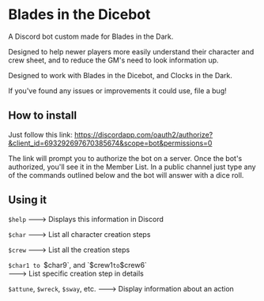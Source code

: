 # Blades in the Dicebot
A Discord bot custom made for Blades in the Dark.

Designed to help newer players more easily understand their character and crew sheet, and to reduce the GM's need to look information up.

Designed to work with Blades in the Dicebot, and Clocks in the Dark.

If you've found any issues or improvements it could use, file a bug!

## How to install

Just follow this link:
https://discordapp.com/oauth2/authorize?&client_id=693292697670385674&scope=bot&permissions=0

The link will prompt you to authorize the bot on a server. Once the bot's authorized, you'll see it in the Member List. In a public channel just type any of the commands outlined below and the bot will answer with a dice roll.

## Using it

`$help`
---> Displays this information in Discord     

`$char`
---> List all character creation steps

`$crew`
---> List all the creation steps

`$char1 to `$char9`, and `$crew1` to `$crew6`  
---> List specific creation step in details   

`$attune`, `$wreck`, `$sway`, etc.
---> Display information about an action      
